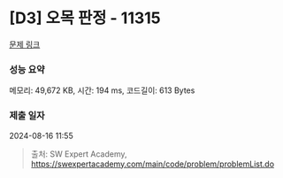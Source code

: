 # [D3] 오목 판정 - 11315 

[문제 링크](https://swexpertacademy.com/main/code/problem/problemDetail.do?contestProbId=AXaSUPYqPYMDFASQ) 

### 성능 요약

메모리: 49,672 KB, 시간: 194 ms, 코드길이: 613 Bytes

### 제출 일자

2024-08-16 11:55



> 출처: SW Expert Academy, https://swexpertacademy.com/main/code/problem/problemList.do